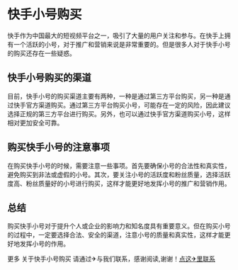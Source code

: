 # 快手小号购买

快手作为中国最大的短视频平台之一，吸引了大量的用户关注和参与。在快手上拥有一个活跃的小号，对于推广和营销来说是非常重要的。但是很多人对于快手小号的购买还存在一些疑惑。

## 快手小号购买的渠道
目前，快手小号的购买渠道主要有两种，一种是通过第三方平台购买，另一种是通过快手官方渠道购买。通过第三方平台购买小号，可能存在一定的风险，因此建议选择正规的第三方平台进行购买。另外，也可以通过快手官方渠道购买小号，这样相对更加安全可靠。

## 购买快手小号的注意事项
在购买快手小号的时候，需要注意一些事项。首先要确保小号的合法性和真实性，避免购买到非法或虚假的小号。其次，要关注小号的活跃度和粉丝质量，选择活跃度高、粉丝质量好的小号进行购买，这样才能更好地发挥小号的推广和营销作用。

## 总结
购买快手小号对于提升个人或企业的影响力和知名度具有重要意义。但在购买小号的过程中，一定要选择合法、安全的渠道，注意小号的质量和真实性，这样才能更好地发挥小号的作用。

更多 关于快手小号购买 请通过✈与我们联系，感谢阅读,谢谢！[点这✈里联系](https://sms.k02.cc)